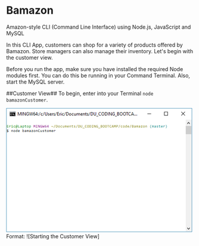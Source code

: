 # Bamazon
Amazon-style CLI (Command Line Interface) using Node.js, JavaScript and MySQL

In this CLI App, customers can shop for a variety of products offered by Bamazon. Store managers can also manage their inventory. Let's begin with the customer view.

Before you run the app, make sure you have installed the required Node modules first. You can do this be running <npm install> in your Command Terminal. Also, start the MySQL server.

##Customer View##
To begin, enter into your Terminal `node bamazonCustomer`. 

![Starting the Program](/images/bamCustomer_01.PNG)
Format: ![Starting the Customer View]